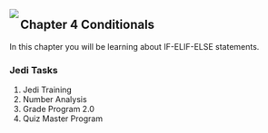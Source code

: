 <img align="left" src="http://hermonswebsites.com/Classes/CS/python.png"><H2>Chapter 4 Conditionals</H2>

In this chapter you will be learning about IF-ELIF-ELSE statements. 


<h3>Jedi Tasks</h3>
<ol>
    <li>Jedi Training</li>
  <li>Number Analysis</li>
  <li>Grade Program 2.0</li>
  <li>Quiz Master Program</li>

  </ol>

